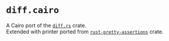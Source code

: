 # `diff.cairo`

A Cairo port of the [`diff.rs`](https://github.com/utkarshkukreti/diff.rs) crate.  
Extended with printer ported from [`rust-pretty-assertions`](https://github.com/rust-pretty-assertions/rust-pretty-assertions) crate.
